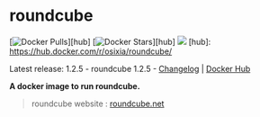 # roundcube

[![Docker Pulls](https://img.shields.io/docker/pulls/osixia/roundcube.svg)][hub]
[![Docker Stars](https://img.shields.io/docker/stars/osixia/roundcube.svg)][hub]
[![](https://images.microbadger.com/badges/image/osixia/roundcube.svg)](http://microbadger.com/images/osixia/roundcube "Get your own image badge on microbadger.com")
[hub]: https://hub.docker.com/r/osixia/roundcube/

Latest release: 1.2.5 - roundcube 1.2.5 -  [Changelog](CHANGELOG.md) | [Docker Hub](https://hub.docker.com/r/osixia/roundcube/) 

**A docker image to run roundcube.**

> roundcube website : [roundcube.net](https://roundcube.net/)
